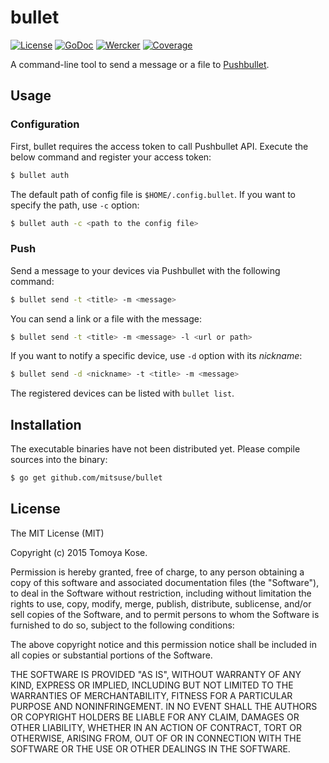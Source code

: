# bullet

[![License](https://img.shields.io/badge/license-MIT-yellowgreen.svg?style=flat-square)](LICENSE.txt)
[![GoDoc](https://img.shields.io/badge/godoc-reference-blue.svg?style=flat-square)](http://godoc.org/github.com/mitsuse/bullet)
[![Wercker](http://img.shields.io/wercker/ci/54de05bd3e143292231627b6.svg?style=flat-square)](https://app.wercker.com/project/bykey/ce611c227b5097606b6f3dc589c80ff5)
[![Coverage](https://img.shields.io/coveralls/mitsuse/bullet.svg?style=flat-square)](https://coveralls.io/r/mitsuse/bullet)

A command-line tool to send a message or a file to [Pushbullet](https://www.pushbullet.com/).

## Usage

### Configuration

First, bullet requires the access token to call Pushbullet API.
Execute the below command and register your access token:

```bash
$ bullet auth
```

The default path of config file is `$HOME/.config.bullet`.
If you want to specify the path, use `-c` option:

```bash
$ bullet auth -c <path to the config file>
```

### Push

Send a message to your devices via Pushbullet with the following command:

```bash
$ bullet send -t <title> -m <message>
```

You can send a link or a file with the message:

```bash
$ bullet send -t <title> -m <message> -l <url or path>
```

If you want to notify a specific device, use `-d` option with its *nickname*:

```bash
$ bullet send -d <nickname> -t <title> -m <message>
```

The registered devices can be listed with `bullet list`.

## Installation

The executable binaries have not been distributed yet.
Please compile sources into the binary:

```bash
$ go get github.com/mitsuse/bullet
```

## License

The MIT License (MIT)

Copyright (c) 2015 Tomoya Kose.

Permission is hereby granted, free of charge, to any person obtaining a copy
of this software and associated documentation files (the "Software"), to deal
in the Software without restriction, including without limitation the rights
to use, copy, modify, merge, publish, distribute, sublicense, and/or sell
copies of the Software, and to permit persons to whom the Software is
furnished to do so, subject to the following conditions:

The above copyright notice and this permission notice shall be included in
all copies or substantial portions of the Software.

THE SOFTWARE IS PROVIDED "AS IS", WITHOUT WARRANTY OF ANY KIND, EXPRESS OR
IMPLIED, INCLUDING BUT NOT LIMITED TO THE WARRANTIES OF MERCHANTABILITY,
FITNESS FOR A PARTICULAR PURPOSE AND NONINFRINGEMENT. IN NO EVENT SHALL THE
AUTHORS OR COPYRIGHT HOLDERS BE LIABLE FOR ANY CLAIM, DAMAGES OR OTHER
LIABILITY, WHETHER IN AN ACTION OF CONTRACT, TORT OR OTHERWISE, ARISING FROM,
OUT OF OR IN CONNECTION WITH THE SOFTWARE OR THE USE OR OTHER DEALINGS IN
THE SOFTWARE.
